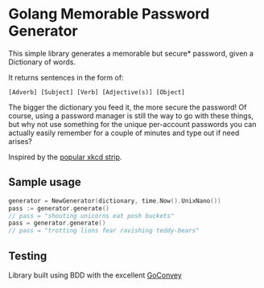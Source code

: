 # Golang Memorable Password Generator

This simple library generates a memorable but secure* password, given a Dictionary of words.

It returns sentences in the form of:

```
[Adverb] [Subject] [Verb] [Adjective(s)] [Object]
```

The bigger the dictionary you feed it, the more secure the password! Of course, using a password manager is still the way to go with these things, but why not use something for the unique per-account passwords you can actually easily remember for a couple of minutes and type out if need arises?

Inspired by the [popular xkcd strip][].

## Sample usage

```go
generator = NewGenerator(dictionary, time.Now().UnixNano())
pass := generator.generate()
// pass = "shouting unicorns eat posh buckets"
pass = generator.generate()
// pass = "trotting lions fear ravishing teddy-bears"
```

## Testing
Library built using BDD with the excellent [GoConvey][]

[popular xkcd strip]: https://xkcd.com/936/ "Password Strength"
[GoConvey]: http://goconvey.co/ "Satisfying Behaviour Driven Development"